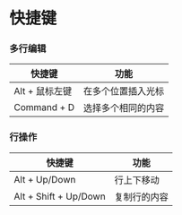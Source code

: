 
# 快捷键

### 多行编辑  

|      快捷键       |        功能         |
|------------------|--------------------|
|  Alt + 鼠标左键   |   在多个位置插入光标   |
|  Command + D     | 选择多个相同的内容    |


### 行操作

|      快捷键          |        功能         |
|---------------------|--------------------|
|     Alt + Up/Down   |      行上下移动      |
|Alt + Shift + Up/Down|     复制行的内容     |